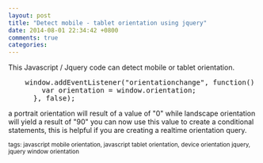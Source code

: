 ```yaml
---
layout: post
title: "Detect mobile - tablet orientation using jquery"
date: 2014-08-01 22:34:42 +0800
comments: true
categories: 
---
```


This Javascript / Jquery code can detect mobile or tablet orientation.

<pre>
	window.addEventListener("orientationchange", function() {
		var orientation = window.orientation;
      }, false);
</pre>

a portrait orientation will result of a value of "0" while landscape orientation will yield a result of "90" you can now use this value to create a conditional statements, this is helpful if you are creating a realtime orientation query.

<small>tags: javascript mobile orientation, javascript tablet orientation, device orientation jquery, jquery window orientation</small>